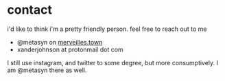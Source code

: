 # contact

i'd like to think i'm a pretty friendly person. feel free to reach out to me

* @metasyn on [merveilles.town](https://merveilles.town/@metasyn)
* xanderjohnson at protonmail dot com

I still use instagram, and twitter to some degree, but more consumptively. I am @metasyn there as well.
